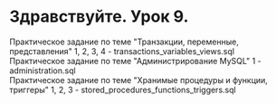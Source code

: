 # Здравствуйте. Урок 9.
Практическое задание по теме "Транзакции, переменные, представления" 1, 2, 3, 4 - transactions_variables_views.sql<br>
Практическое задание по теме "Администрирование MySQL" 1 - administration.sql<br> 
Практическое задание по теме "Хранимые процедуры и функции, триггеры" 1, 2, 3 - stored_procedures_functions_triggers.sql<br>
